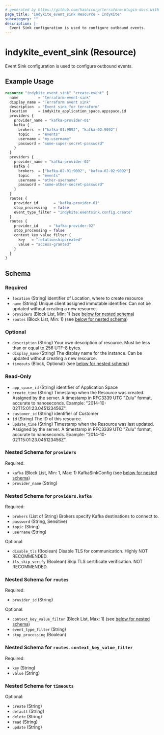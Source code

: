 ```yaml
---
# generated by https://github.com/hashicorp/terraform-plugin-docs with custom templates
page_title: "indykite_event_sink Resource - IndyKite"
subcategory: ""
description: |-
  Event Sink configuration is used to configure outbound events.
---
```


# indykite_event_sink (Resource)

Event Sink configuration is used to configure outbound events.

## Example Usage

```terraform
resource "indykite_event_sink" "create-event" {
  name         = "terraform-event-sink"
  display_name = "Terraform event sink"
  description  = "Event sink for terraform"
  location     = indykite_application_space.appspace.id
  providers {
    provider_name = "kafka-provider-01"
    kafka {
      brokers  = ["kafka-01:9092", "kafka-02:9092"]
      topic    = "events"
      username = "my-username"
      password = "some-super-secret-password"
    }
  }
  providers {
    provider_name = "kafka-provider-02"
    kafka {
      brokers  = ["kafka-02-01:9092", "kafka-02-02:9092"]
      topic    = "events"
      username = "other-username"
      password = "some-other-secret-password"
    }
  }
  routes {
    provider_id       = "kafka-provider-01"
    stop_processing   = false
    event_type_filter = "indykite.eventsink.config.create"
  }
  routes {
    provider_id     = "kafka-provider-02"
    stop_processing = false
    context_key_value_filter {
      key   = "relationshipcreated"
      value = "access-granted"
    }
  }
}
```

<!-- schema generated by tfplugindocs -->
## Schema

### Required

- `location` (String) identifier of Location, where to create resource
- `name` (String) Unique client assigned immutable identifier. Can not be updated without creating a new resource.
- `providers` (Block List, Min: 1) (see [below for nested schema](#nestedblock--providers))
- `routes` (Block List, Min: 1) (see [below for nested schema](#nestedblock--routes))

### Optional

- `description` (String) Your own description of resource. Must be less than or equal to 256 UTF-8 bytes.
- `display_name` (String) The display name for the instance. Can be updated without creating a new resource.
- `timeouts` (Block, Optional) (see [below for nested schema](#nestedblock--timeouts))

### Read-Only

- `app_space_id` (String) identifier of Application Space
- `create_time` (String) Timestamp when the Resource was created. Assigned by the server. A timestamp in RFC3339 UTC "Zulu" format, accurate to nanoseconds. Example: "2014-10-02T15:01:23.045123456Z".
- `customer_id` (String) identifier of Customer
- `id` (String) The ID of this resource.
- `update_time` (String) Timestamp when the Resource was last updated. Assigned by the server. A timestamp in RFC3339 UTC "Zulu" format, accurate to nanoseconds. Example: "2014-10-02T15:01:23.045123456Z".

<a id="nestedblock--providers"></a>
### Nested Schema for `providers`

Required:

- `kafka` (Block List, Min: 1, Max: 1) KafkaSinkConfig (see [below for nested schema](#nestedblock--providers--kafka))
- `provider_name` (String)

<a id="nestedblock--providers--kafka"></a>
### Nested Schema for `providers.kafka`

Required:

- `brokers` (List of String) Brokers specify Kafka destinations to connect to.
- `password` (String, Sensitive)
- `topic` (String)
- `username` (String)

Optional:

- `disable_tls` (Boolean) Disable TLS for communication. Highly NOT RECOMMENDED.
- `tls_skip_verify` (Boolean) Skip TLS certificate verification. NOT RECOMMENDED.



<a id="nestedblock--routes"></a>
### Nested Schema for `routes`

Required:

- `provider_id` (String)

Optional:

- `context_key_value_filter` (Block List, Max: 1) (see [below for nested schema](#nestedblock--routes--context_key_value_filter))
- `event_type_filter` (String)
- `stop_processing` (Boolean)

<a id="nestedblock--routes--context_key_value_filter"></a>
### Nested Schema for `routes.context_key_value_filter`

Required:

- `key` (String)
- `value` (String)



<a id="nestedblock--timeouts"></a>
### Nested Schema for `timeouts`

Optional:

- `create` (String)
- `default` (String)
- `delete` (String)
- `read` (String)
- `update` (String)
